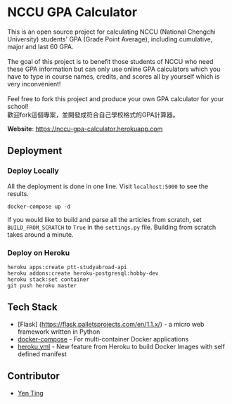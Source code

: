 # NCCU GPA Calculator
This is an open source project for calculating NCCU (National Chengchi University) students' GPA (Grade Point Average), including cumulative, major and last 60 GPA.<br>
<br>
The goal of this project is to benefit those students of NCCU who need these GPA information but can only use online GPA calculators which you have to type in 
course names, credits, and scores all by yourself which is very inconvenient!<br>
<br>
Feel free to fork this project and produce your own GPA calculator for your school!<br>
歡迎fork這個專案，並開發成符合自己學校格式的GPA計算器。

**Website**: https://nccu-gpa-calculator.herokuapp.com

## Deployment

### Deploy Locally

All the deployment is done in one line. Visit `localhost:5000` to see the results.

```
docker-compose up -d
```

If you would like to build and parse all the articles from scratch, set `BUILD_FROM_SCRATCH` to `True` in the `settings.py` file. Building from scratch takes around a minute.


### Deploy on Heroku
```
heroku apps:create ptt-studyabroad-api
heroku addons:create heroku-postgresql:hobby-dev
heroku stack:set container
git push heroku master 
```

## Tech Stack

* [Flask] (https://flask.palletsprojects.com/en/1.1.x/) - a micro web framework written in Python
* [docker-compose](https://docs.docker.com/compose/) - For multi-container Docker applications
* [heroku.yml](https://devcenter.heroku.com/articles/build-docker-images-heroku-yml) - New feature from Heroku to build Docker Images with self defined manifest

## Contributor
* [Yen Ting](https://github.com/yentim0519)


